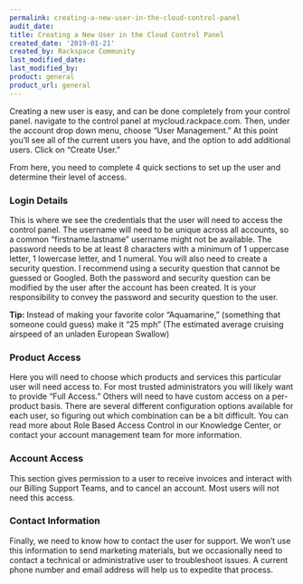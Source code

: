 ```yaml
---
permalink: creating-a-new-user-in-the-cloud-control-panel
audit_date:
title: Creating a New User in the Cloud Control Panel
created_date: '2019-01-21'
created_by: Rackspace Community
last_modified_date:
last_modified_by:
product: general
product_url: general
---
```

Creating a new user is easy, and can be done completely from your control panel. navigate to the control panel at mycloud.rackpace.com. Then, under the account drop down menu, choose “User Management.” At this point you’ll see all of the current users you have, and the option to add additional users. Click on “Create User.”

From here, you need to complete 4 quick sections to set up the user and determine their level of access.

### Login Details

This is where we see the credentials that the user will need to access the control panel. The username will need to be unique across all accounts, so a common “firstname.lastname” username might not be available. The password needs to be at least 8 characters with a minimum of 1 uppercase letter, 1 lowercase letter, and 1 numeral. You will also need to create a security question. I recommend using a security question that cannot be guessed or Googled. Both the password and security question can be modified by the user after the account has been created. It is your responsibility to convey the password and security question to the user.

**Tip:** Instead of making your favorite color “Aquamarine,” (something that someone could guess) make it “25 mph” (The estimated average cruising airspeed of an unladen European Swallow)

### Product Access

Here you will need to choose which products and services this particular user will need access to. For most trusted administrators you will likely want to provide “Full Access.” Others will need to have custom access on a per-product basis. There are several different configuration options available for each user, so figuring out which combination can be a bit difficult. You can read more about Role Based Access Control in our Knowledge Center, or contact your account management team for more information. 

### Account Access

This section gives permission to a user to receive invoices and interact with our Billing Support Teams, and to cancel an account. Most users will not need this access.

### Contact Information

Finally, we need to know how to contact the user for support. We won’t use this information to send marketing materials, but we occasionally need to contact a technical or administrative user to troubleshoot issues. A current phone number and email address will help us to expedite that process. 
